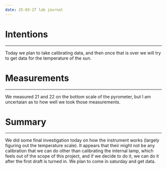 ```yaml
---
date: 25-03-27 lab journal
---
```


# Intentions
---
Today we plan to take calibrating data, and then once that is over we will try to get data for the temperature of the sun.

# Measurements
---
We measured 21 and 22 on the bottom scale of the pyrometer, but I am uncertaian as to how well we took those measurements.

# Summary
---
We did some final investigation today on how the instrument works (largely figuring out the temperature scale). It appears that their might not be any calibration that we can do other than calibrating the internal lamp, which feels out of the scope of this project, and if we decide to do it, we can do it after the first draft is turned in. We plan to come in saturday and get data.
